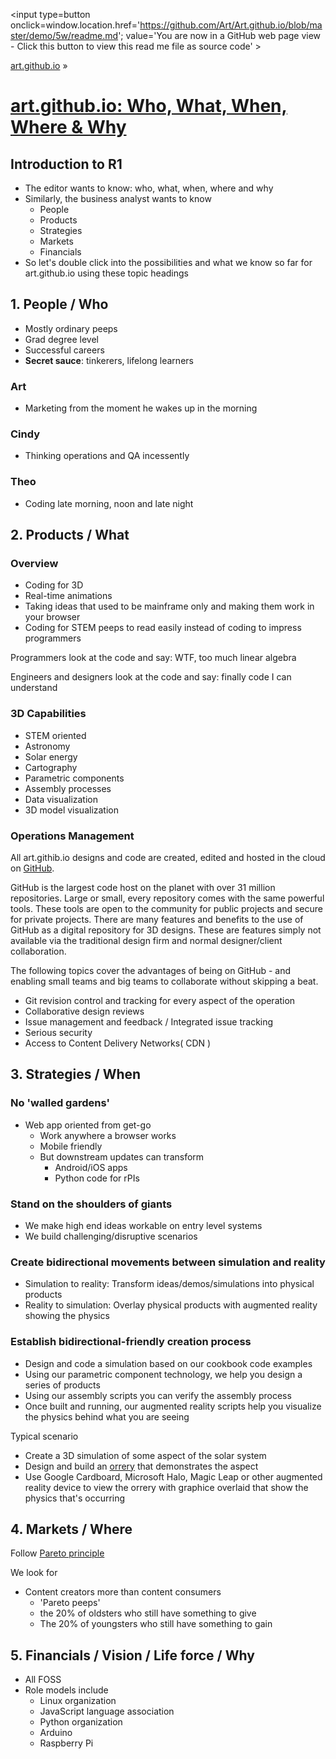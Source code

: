 <span style=display:none; >[You are now in a GitHub source code view - click this link to view Read Me file as a web page]
( https://art.github.io/demo/5w/#readme.md "View file as a web page." ) </span>
<input type=button onclick=window.location.href='https://github.com/Art/Art.github.io/blob/master/demo/5w/readme.md'; 
value='You are now in a GitHub web page view - Click this button to view this read me file as source code' >

[art.github.io]( https://art.github.io ) &raquo; 

[art.github.io: Who, What, When, Where & Why]( https://art.github.io/demo/5w/#readme.md )
===


## Introduction to R1


* The editor wants to know: who, what, when, where and why
* Similarly, the business analyst wants to know
	* People
	* Products
	* Strategies
	* Markets
	* Financials
* So let's double click into the possibilities and what we know so far for art.github.io using these topic headings


## 1. People / Who

* Mostly ordinary peeps 
* Grad degree level
* Successful careers
* **Secret sauce**: tinkerers, lifelong learners

### Art

* Marketing from the moment he wakes up in the morning

### Cindy

* Thinking operations and QA incessently

### Theo

* Coding late morning, noon and late night

## 2. Products / What

### Overview

* Coding for 3D
* Real-time animations
* Taking ideas that used to be mainframe only and making them work in your browser
* Coding for STEM peeps to read easily instead of coding to impress programmers

Programmers look at the code and say: WTF, too much linear algebra

Engineers and designers look at the code and say: finally code I can understand


### 3D Capabilities

* STEM oriented
* Astronomy
* Solar energy
* Cartography
* Parametric components
* Assembly processes
* Data visualization
* 3D model visualization


### Operations Management

All art.githib.io designs and code are created, edited and hosted in the cloud on [GitHub]( http://github/com ).

GitHub is the largest code host on the planet with over 31 million repositories. 
Large or small, every repository comes with the same powerful tools. 
These tools are open to the community for public projects and secure for private projects.
There are many features and benefits to the use of GitHub as a digital repository for 3D designs.
These are features simply not available via the traditional design firm and normal designer/client collaboration.

The following topics cover the advantages of being on GitHub - and enabling small teams and big teams to collaborate without skipping a beat.

* Git revision control and tracking for every aspect of the operation
* Collaborative design reviews
* Issue management and feedback / Integrated issue tracking
* Serious security
* Access to Content Delivery Networks( CDN )




## 3. Strategies / When

### No 'walled gardens'

* Web app oriented from get-go
	* Work anywhere a browser works
	* Mobile friendly
	* But downstream updates can transform
		* Android/iOS apps
		* Python code for rPIs

### Stand on the shoulders of giants

* We make high end ideas workable on entry level systems
* We build challenging/disruptive scenarios

### Create bidirectional movements between simulation and reality

* Simulation to reality: Transform ideas/demos/simulations into physical products
* Reality to simulation: Overlay physical products with augmented reality showing the physics

### Establish bidirectional-friendly creation process

* Design and code a simulation based on our cookbook code examples
* Using our parametric component technology, we help you design a series of products
* Using our assembly scripts you can verify the assembly process
* Once built and running, our augmented reality scripts help you visualize the physics behind what you are seeing 


Typical scenario

* Create a 3D simulation of some aspect of the solar system
* Design and build an [orrery]( https://en.wikipedia.org/wiki/Orrery ) that demonstrates the aspect
* Use Google Cardboard, Microsoft Halo, Magic Leap or other augmented reality device to view the orrery with graphice overlaid that show the physics that's occurring 



## 4. Markets / Where

Follow [Pareto principle]( https://en.wikipedia.org/wiki/Pareto_principle )

We look for

* Content creators more than content consumers
	* 'Pareto peeps'
	* the 20% of oldsters who still have something to give
	* The 20% of youngsters who still have something to gain




## 5. Financials / Vision / Life force / Why

* All FOSS
* Role models include
	* Linux organization
	* JavaScript language association
	* Python organization
	* Arduino
	* Raspberry Pi


